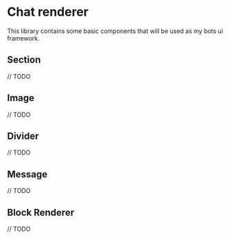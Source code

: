# Chat renderer
This library contains some basic components that will be used as my bots ui framework.

## Section
// TODO

## Image
// TODO

## Divider
// TODO

## Message
// TODO

## Block Renderer
// TODO
